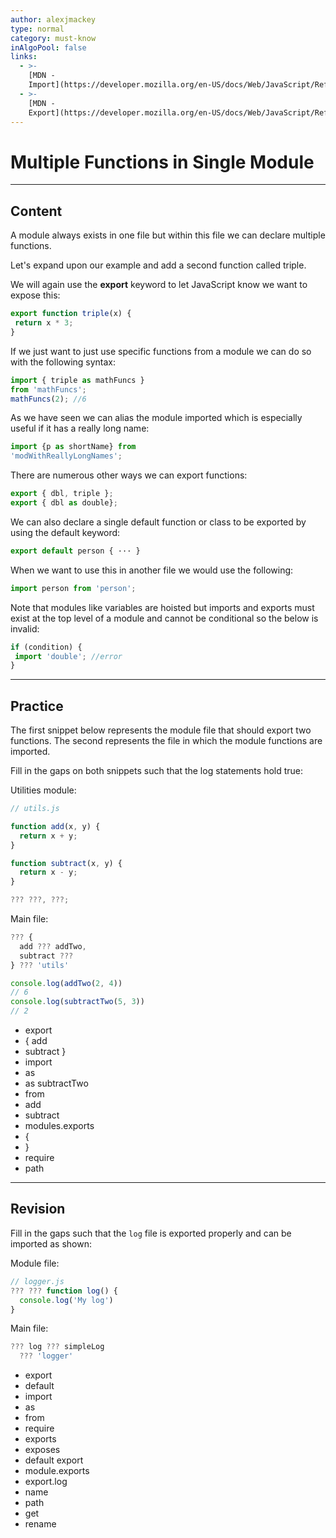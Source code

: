 ```yaml
---
author: alexjmackey
type: normal
category: must-know
inAlgoPool: false
links:
  - >-
    [MDN -
    Import](https://developer.mozilla.org/en-US/docs/Web/JavaScript/Reference/Statements/import){website}
  - >-
    [MDN -
    Export](https://developer.mozilla.org/en-US/docs/Web/JavaScript/Reference/Statements/export){website}
---
```


# Multiple Functions in Single Module


---

## Content

A module always exists in one file but within this file we can declare multiple functions.

Let's expand upon our example and add a second function called triple.

We will again use the **export** keyword to let JavaScript know we want to expose this:

```javascript
export function triple(x) {
 return x * 3;
}
```

If we just want to just use specific functions from a module we can do so with the following syntax:

```javascript
import { triple as mathFuncs }
from 'mathFuncs';
mathFuncs(2); //6
```

As we have seen we can alias the module imported which is especially useful if it has a really long name:

```javascript
import {p as shortName} from
'modWithReallyLongNames';
```

There are numerous other ways we can export functions:

```javascript
export { dbl, triple };
export { dbl as double};
```

We can also declare a single default function or class to be exported by using the default keyword:

```javascript
export default person { ··· }
```

When we want to use this in another file we would use the following:

```javascript
import person from 'person';
```

Note that modules like variables are hoisted but imports and exports must exist at the top level of a module and cannot be conditional so the below is invalid:

```javascript
if (condition) {
 import 'double'; //error
}
```


---

## Practice

The first snippet below represents the module file that should export two functions. The second represents the file in which the module functions are imported.

Fill in the gaps on both snippets such that the log statements hold true:

Utilities module:

```javascript
// utils.js

function add(x, y) {
  return x + y;
}

function subtract(x, y) {
  return x - y;
}

??? ???, ???;
```

Main file:

```javascript
??? {
  add ??? addTwo,
  subtract ???
} ??? 'utils'

console.log(addTwo(2, 4))
// 6
console.log(subtractTwo(5, 3))
// 2
```

* export
* { add
* subtract }
* import
* as
* as subtractTwo
* from
* add
* subtract
* modules.exports
* {
* }
* require
* path


---

## Revision

Fill in the gaps such that the `log` file is exported properly and can be imported as shown:

Module file:

```javascript
// logger.js
??? ??? function log() {
  console.log('My log')
}
```

Main file:

```javascript
??? log ??? simpleLog
  ??? 'logger'
```

* export
* default
* import
* as
* from
* require
* exports
* exposes
* default export
* module.exports
* export.log
* name
* path
* get
* rename
